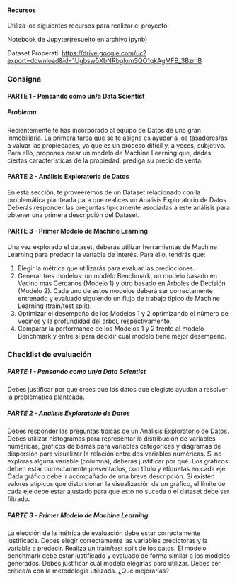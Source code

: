 #### Recursos
Utiliza los siguientes recursos para realizar el proyecto:

Notebook de Jupyter(resuelto en archivo ipynb)

Dataset Properati: https://drive.google.com/uc?export=download&id=1Ugbsw5XbNRbglomSQO1qkAgMFB_3BzmB


### Consigna

#### PARTE 1 - Pensando como un/a Data Scientist

##### Problema
Recientemente te has incorporado al equipo de Datos de una gran inmobiliaria. La primera tarea que se te asigna es ayudar a los tasadores/as a valuar las propiedades, ya que es un proceso difícil y, a veces, subjetivo. Para ello, propones crear un modelo de Machine Learning que, dadas ciertas características de la propiedad, prediga su precio de venta.

#### PARTE 2 - Análisis Exploratorio de Datos

En esta sección, te proveeremos de un Dataset relacionado con la problemática planteada para que realices un Análisis Exploratorio de Datos. Deberás responder las preguntas típicamente asociadas a este análisis para obtener una primera descripción del Dataset.

#### PARTE 3 - Primer Modelo de Machine Learning

Una vez explorado el dataset, deberás utilizar herramientas de Machine Learning para predecir la variable de interés. Para ello, tendrás que:

1) Elegir la métrica que utilizarás para evaluar las predicciones.
2) Generar tres modelos: un modelo Benchmark, un modelo basado en Vecino más Cercanos (Modelo 1) y otro basado en Árboles de Decisión (Modelo 2). Cada uno de estos modelos deberá ser correctamente entrenado y evaluado siguiendo un flujo de trabajo típico de Machine Learning (train/test split).
3) Optimizar el desempeño de los Modelos 1 y 2 optimizando el número de vecinos y la profundidad del árbol, respectivamente.
4) Comparar la performance de los Modelos 1 y 2 frente al modelo Benchmark y entre sí para decidir cuál modelo tiene mejor desempeño.

### Checklist de evaluación

##### PARTE 1 - Pensando como un/a Data Scientist

Debes justificar por qué creés que los datos que elegiste ayudan a resolver la problemática planteada.

##### PARTE 2 - Análisis Exploratorio de Datos

Debes responder las preguntas típicas de un Análisis Exploratorio de Datos.
Debes utilizar histogramas para representar la distribución de variables numéricas, gráficos de barras para variables categóricas y diagramas de dispersión para visualizar la relación entre dos variables numéricas. Si no exploras alguna variable (columna), deberás justificar por qué.
Los gráficos deben estar correctamente presentados, con título y etiquetas en cada eje. Cada gráfico debe ir acompañado de una breve descripción. Si existen valores atípicos que distorsionan la visualización de un gráfico, el límite de cada eje debe estar ajustado para que esto no suceda o el dataset debe ser filtrado.

##### PARTE 3 - Primer Modelo de Machine Learning

La elección de la métrica de evaluación debe estar correctamente justificada.
Debes elegir correctamente las variables predictoras y la variable a predecir.
Realiza un train/test split de los datos.
El modelo benchmark debe estar justificado y evaluado de forma similar a los modelos generados.
Debes justificar cuál modelo elegirías para utilizar.
Debes ser crítico/a con la metodología utilizada. ¿Qué mejorarías?
